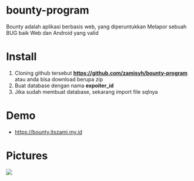 # bounty-program
Bounty adalah aplikasi berbasis web, yang diperuntukkan Melapor sebuah BUG baik Web dan Android yang valid

# Install
1. Cloning github tersebut <b>https://github.com/zamisyh/bounty-program</b> atau anda bisa download berupa zip
2. Buat database dengan nama <b>expoiter_id</b>
3. Jika sudah membuat database, sekarang import file sqlnya

# Demo
- https://bounty.itszami.my.id

# Pictures

<img src="https://files.itszami.my.id/files/5e97b48403950.png">

